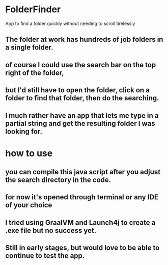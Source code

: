 # FolderFinder
App to find a folder quickly without needing to scroll tirelessly

## The folder at work has hundreds of job folders in a single folder.
## of course I could use the search bar on the top right of the folder,
## but I'd still have to open the folder, click on a folder to find that folder, then do the searching.

## I much rather have an app that lets me type in a partial string and get the resulting folder I was looking for.

# how to use

## you can compile this java script after you adjust the search directory in the code.
## for now it's opened through terminal or any IDE of your choice




## I tried using GraalVM and Launch4j to create a .exe file but no success yet.
## Still in early stages, but would love to be able to continue to test the app.



